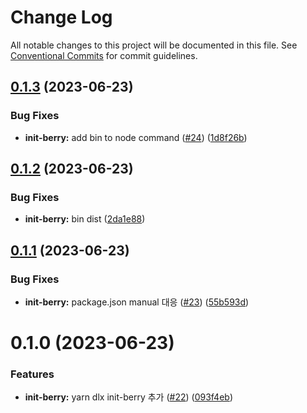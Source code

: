 # Change Log

All notable changes to this project will be documented in this file.
See [Conventional Commits](https://conventionalcommits.org) for commit guidelines.

## [0.1.3](https://github.com/divopsor/divops-packages/compare/init-berry@0.1.2...init-berry@0.1.3) (2023-06-23)


### Bug Fixes

* **init-berry:** add bin to node command ([#24](https://github.com/divopsor/divops-packages/issues/24)) ([1d8f26b](https://github.com/divopsor/divops-packages/commit/1d8f26baadfa46857d3d59f6b23db39edbcae11d))





## [0.1.2](https://github.com/divopsor/divops-packages/compare/init-berry@0.1.1...init-berry@0.1.2) (2023-06-23)


### Bug Fixes

* **init-berry:** bin dist ([2da1e88](https://github.com/divopsor/divops-packages/commit/2da1e8817502cb9f11a103e9103f6ff0940036ea))





## [0.1.1](https://github.com/divopsor/divops-packages/compare/init-berry@0.1.0...init-berry@0.1.1) (2023-06-23)


### Bug Fixes

* **init-berry:** package.json manual 대응 ([#23](https://github.com/divopsor/divops-packages/issues/23)) ([55b593d](https://github.com/divopsor/divops-packages/commit/55b593d15dce20e0fe07f80a3df0c12e07197909))





# 0.1.0 (2023-06-23)


### Features

* **init-berry:** yarn dlx init-berry 추가 ([#22](https://github.com/divopsor/divops-packages/issues/22)) ([093f4eb](https://github.com/divopsor/divops-packages/commit/093f4ebbba4e6d0953293a4b07cbc66de8d7ea0b))

